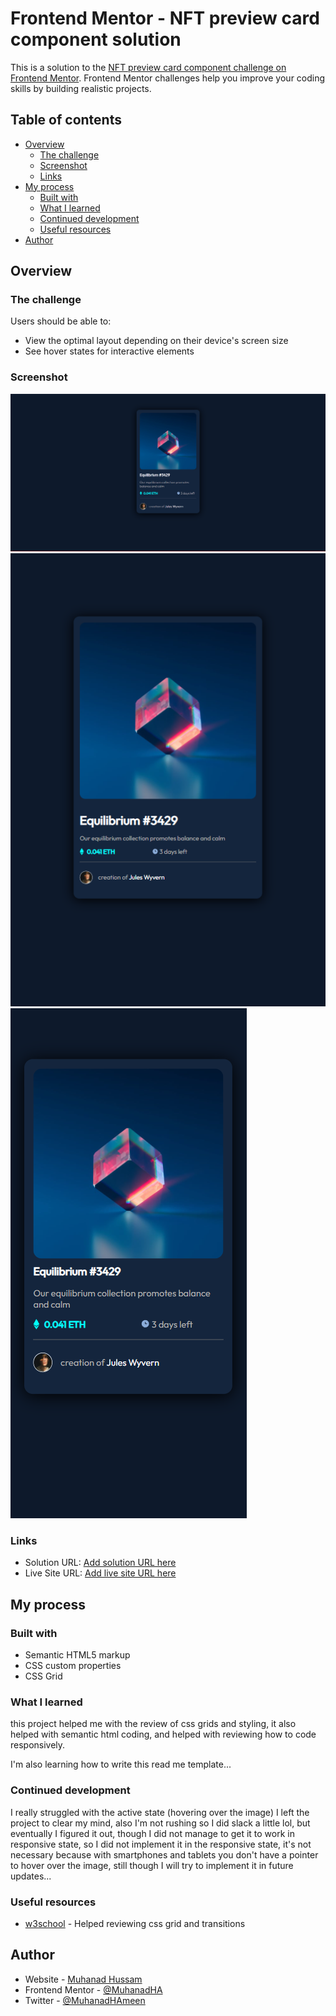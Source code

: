 # Frontend Mentor - NFT preview card component solution

This is a solution to the [NFT preview card component challenge on Frontend Mentor](https://www.frontendmentor.io/challenges/nft-preview-card-component-SbdUL_w0U). Frontend Mentor challenges help you improve your coding skills by building realistic projects. 

## Table of contents

- [Overview](#overview)
  - [The challenge](#the-challenge)
  - [Screenshot](#screenshot)
  - [Links](#links)
- [My process](#my-process)
  - [Built with](#built-with)
  - [What I learned](#what-i-learned)
  - [Continued development](#continued-development)
  - [Useful resources](#useful-resources)
- [Author](#author)



## Overview

### The challenge

Users should be able to:

- View the optimal layout depending on their device's screen size
- See hover states for interactive elements

### Screenshot

![](/screenshots/pc_view.png)
![](/screenshots/tablet_view.png)
![](/screenshots/smartphone_view.png)


### Links

- Solution URL: [Add solution URL here](https://github.com/MuhanadHA/nft-preview-card-component-main)
- Live Site URL: [Add live site URL here](https://thirsty-knuth-deebdc.netlify.app/)

## My process

### Built with

- Semantic HTML5 markup
- CSS custom properties
- CSS Grid


### What I learned

this project helped me with the review of css grids and styling, it also helped with semantic html coding, and helped with reviewing how to code responsively.

I'm also learning how to write this read me template... 


### Continued development

I really struggled with the active state (hovering over the image) I left the project to clear my mind, also I'm not rushing so I did slack a little lol, but eventually I figured it out, though I did not manage to get it to work in responsive state, so I did not implement it in the responsive state, it's not necessary because with smartphones and tablets you don't have a pointer to hover over the image, still though I will try to implement it in future updates...


### Useful resources

- [w3school](https://www.w3schools.com) - Helped reviewing css grid and transitions



## Author

- Website - [Muhanad Hussam](https://github.com/MuhanadHA)
- Frontend Mentor - [@MuhanadHA](https://www.frontendmentor.io/profile/MuhanadHA)
- Twitter - [@MuhanadHAmeen](https://twitter.com/MuhanadHAmeen)



